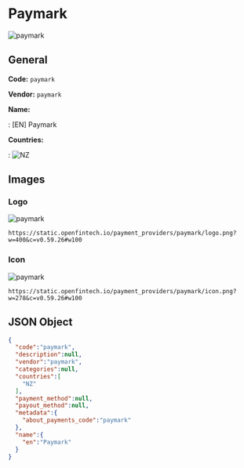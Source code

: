 
# Paymark 
![paymark](https://static.openfintech.io/payment_providers/paymark/logo.png?w=400&c=v0.59.26#w100)  

## General 
 
**Code:** `paymark` 
 
**Vendor:** `paymark` 
 
**Name:** 
 
:	[EN] Paymark 
 
 
**Countries:** 
 
:	![NZ](https://cdnjs.cloudflare.com/ajax/libs/flag-icon-css/3.3.0/flags/4x3/nz.svg#w24)  

## Images 

### Logo 
 
![paymark](https://static.openfintech.io/payment_providers/paymark/logo.png?w=400&c=v0.59.26#w100)  

```
https://static.openfintech.io/payment_providers/paymark/logo.png?w=400&c=v0.59.26#w100
```  

### Icon 
 
![paymark](https://static.openfintech.io/payment_providers/paymark/icon.png?w=278&c=v0.59.26#w100)  

```
https://static.openfintech.io/payment_providers/paymark/icon.png?w=278&c=v0.59.26#w100
```  

## JSON Object 

```json
{
  "code":"paymark",
  "description":null,
  "vendor":"paymark",
  "categories":null,
  "countries":[
    "NZ"
  ],
  "payment_method":null,
  "payout_method":null,
  "metadata":{
    "about_payments_code":"paymark"
  },
  "name":{
    "en":"Paymark"
  }
}
```  
